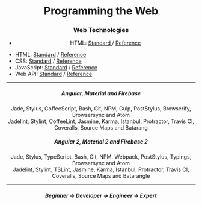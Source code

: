 <h1 align="center"> Programming the Web </h1>

<h3 align="center"> Web Technologies </h3>

<div align="center">
  <ul>
    <li>
      HTML: 
        <a href="https://www.w3.org/TR/html51/"> Standard </a> / 
        <a href="https://developer.mozilla.org/en-US/docs/Web/HTML/Reference"> Reference </a>
    </li>
  </ul>
</div>


* HTML: [Standard](https://www.w3.org/TR/html51/) / [Reference](https://developer.mozilla.org/en-US/docs/Web/HTML/Reference)
* CSS: [Standard](https://www.w3.org/Style/CSS/current-work) / [Reference](https://developer.mozilla.org/en-US/docs/Web/CSS/Reference)
* JavaScript: [Standard](http://www.ecma-international.org/ecma-262/6.0/) / [Reference](https://developer.mozilla.org/en-US/docs/Web/JavaScript/Reference)
* Web API: [Standard](https://www.w3.org/TR/#tr_Javascript_APIs) / [Reference](https://github.com/Shyam-Chen/Web-Cheat-Sheet/blob/master/Web-API-Reference.md)

***

<div align="center">
  <h5> Angular, Material and Firebase </h5>
  <p>
    Jade, Stylus, CoffeeScript, Bash, Git, NPM, Gulp, PostStylus, Browserify, Browsersync and Atom<br>
    Jadelint, Stylint, CoffeeLint, Jasmine, Karma, Istanbul, Protractor, Travis CI, Coveralls, Source Maps and Batarang
  </p>
  <h5> Angular 2, Material 2 and Firebase 2 </h5>
  <p>
    Jade, Stylus, TypeScript, Bash, Git, NPM, Webpack, PostStylus, Typings, Browsersync and Atom<br>
    Jadelint, Stylint, TSLint, Jasmine, Karma, Istanbul, Protractor, Travis CI, Coveralls, Source Maps and Batarangle
  </p>
</div>

***

<h5 align="center"> Beginner → Developer → Engineer → Expert </h5>
